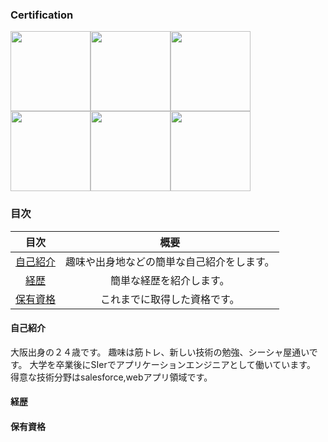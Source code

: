 ### Certification 
<img src="https://user-images.githubusercontent.com/56713064/170855323-2d659568-29e3-41b2-a479-51e39113c4d7.png" width=128 height=128 /><img src="https://user-images.githubusercontent.com/56713064/170855332-a16385f3-e0ab-497a-8cda-fa48c1cb6de5.png" width=128 height=128 /><img src="https://user-images.githubusercontent.com/56713064/170855334-8df86035-7eb4-4a40-8d0e-4899d6808c9d.png" width=128 height=128 /><img src="https://user-images.githubusercontent.com/56713064/170855338-cf424265-38c0-477e-9db8-e1d69259b1ee.png" width=128 height=128 /><img src="https://user-images.githubusercontent.com/56713064/170855343-2ffb91bd-fc11-4e52-8a29-4ee72e86b570.png" width=128 height=128 /><img src="https://user-images.githubusercontent.com/56713064/170855349-4d2d35e8-2097-4b9b-84a8-d8808f340eec.png" width=128 height=128 />

### 目次
|目次|概要|
|:---:|:---:|
|[自己紹介](#自己紹介)|趣味や出身地などの簡単な自己紹介をします。|
|[経歴](#自己紹介)|簡単な経歴を紹介します。|
|[保有資格](#保有資格)|これまでに取得した資格です。|


#### 自己紹介
大阪出身の２４歳です。
趣味は筋トレ、新しい技術の勉強、シーシャ屋通いです。
大学を卒業後にSIerでアプリケーションエンジニアとして働いています。
得意な技術分野はsalesforce,webアプリ領域です。

#### 経歴


#### 保有資格




